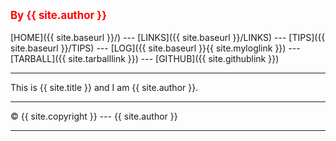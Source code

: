 <span style="color:red; font-weight:bold; font-size:larger;">By {{ site.author }}</span>
<br><br>
[HOME]({{ site.baseurl }}/) --- 
[LINKS]({{ site.baseurl }}/LINKS) --- 
[TIPS]({{ site.baseurl }}/TIPS) --- 
[LOG]({{ site.baseurl }}{{ site.myloglink }}) --- 
[TARBALL]({{ site.tarballlink }}) --- 
[GITHUB]({{ site.githublink }})
<br>
<hr>
This is {{ site.title }} and I am {{ site.author }}.
<br>
<hr>
&copy; {{ site.copyright }} --- {{ site.author }}
<hr>
